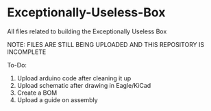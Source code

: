 # Exceptionally-Useless-Box
All files related to building the Exceptionally Useless Box

NOTE: FILES ARE STILL BEING UPLOADED AND THIS REPOSITORY IS INCOMPLETE

To-Do:
1. Upload arduino code after cleaning it up
3. Upload schematic after drawing in Eagle/KiCad
4. Create a BOM
5. Upload a guide on assembly
